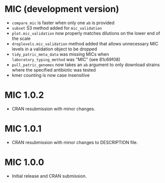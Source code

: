 # MIC (development version)

* `compare_mic` is faster when only one `ab` is provided
* `subset` S3 method added for `mic_validation`
* `plot.mic_validation` now properly matches dilutions on the lower end of the
scale
* `droplevels.mic_validation` method added that allows unnecessary MIC levels
in a validation object to be dropped
* `tidy_patric_meta_data` was missing MICs when `laboratory_typing_method` was
"MIC" (see 81c69f08)
* `pull_patric_genomes` now takes an `ab` argument to only download strains
where the specified antibiotic was tested
* kmer counting is now case insensitive

# MIC 1.0.2

* CRAN resubmission with minor changes.

# MIC 1.0.1

* CRAN resubmission with minor changes to DESCRIPTION file.

# MIC 1.0.0

* Initial release and CRAN submission.

